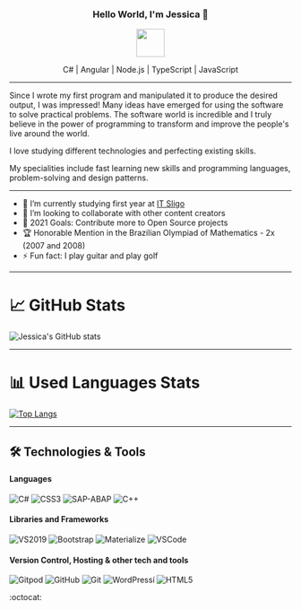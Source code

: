 <h3 align="center">Hello World, I'm Jessica  👋</h3>

<p align="center">
<a href="https://github.com/henry-jessica"><img src="https://discoverthreejs.com/static/images/app-logos/github.png" height="50px" width="50px"></a> 
</p>
<!--<p align="center"><a href="https://www.itsligo.ie/">Studying Software Development</a>-->   
<p align="center">C# | Angular | Node.js | TypeScript | JavaScript</a>
 
<!--<p align="center">Developing Angular NodeJs and TypeScript Applications<p>-->    



---
Since I wrote my first program and manipulated it to produce the desired output, I was impressed! Many ideas have emerged for using the software to solve practical problems. The software world is incredible and I truly believe in the power of programming to transform and improve the people's live around the world.
<!--<p> I have been working on a Arduino Solution - Smarthome link Demo: https://www.youtube.com/watch?v=E8e-XA-72NU</p> -->
<p> I love studying different technologies and perfecting existing skills.</p>

My specialities include fast learning new skills and programming languages, problem-solving and design patterns.<br><!--<h5 align="center">My ambitious personality is my best quality.</h5> -->
<!--- 🌱 I’m currently learning about Data Structure in C#, JavaScript, NodeJS, C# O.O and C++ using Arduino IDE -->
--- 
- 🔭 I’m currently studying first year at [IT Sligo](https://www.itsligo.ie/#/)
- 🙇 I’m looking to collaborate with other content creators
- 🎯 2021 Goals: Contribute more to Open Source projects
- 🏆 Honorable Mention in the Brazilian Olympiad of Mathematics - 2x (2007 and 2008)
- ⚡ Fun fact: I play guitar and play golf
--- 


# &#x1f4c8; GitHub Stats



![Jessica's GitHub stats](https://github-readme-stats.vercel.app/api?username=henry-jessica&show_icons=true&theme=tokyonight)

<hr>

# 	&#x1F4CA; Used Languages Stats

[![Top Langs](https://github-readme-stats.vercel.app/api/top-langs/?username=henry-jessica&theme=tokyonight)](https://github.com/henry-jessica/henry-jessica)

</div>

<hr>

## 	&#x1F6E0; Technologies & Tools

 #### Languages
![C#](https://img.shields.io/badge/C%23-239120?style=for-the-badge&logo=c-sharp&logoColor=FFFFFF)
![CSS3](https://img.shields.io/badge/CSS3%20-%231572B6.svg?&style=for-the-badge&logo=CSS3&logoColor=FFFFFF)
![SAP-ABAP](https://img.shields.io/badge/SAP-0FAAFF?style=for-the-badge&logo=sap&logoColor=FFFFFF)
![C++](https://img.shields.io/badge/C%2B%2B-00599C?style=for-the-badge&logo=c%2B%2B&logoColor=FFFFFF)



 #### Libraries and Frameworks
![VS2019](https://img.shields.io/badge/Visual_Studio_2019-5C2D91?style=for-the-badge&logo=visual%20studio&logoColor=FFFFFF)
![Bootstrap](https://img.shields.io/badge/Bootstrap%20-%23563D7C.svg?&style=for-the-badge&logo=Bootstrap&logoColor=FFFFFF)
![Materialize](https://img.shields.io/badge/Materialize%20-%23EE6E73.svg?&style=for-the-badge&logo=google&logoColor=FFFFFF)
![VSCode](https://img.shields.io/badge/VSCode%20-%232B2B30.svg?&style=for-the-badge&logo=Visual%20Studio%20Code&logoColor=007ACC)


 #### Version Control, Hosting & other tech and tools 

 ![Gitpod](https://img.shields.io/badge/Gitpod%20-%231D1D1D.svg?&style=for-the-badge&logo=Gitpod&logoColor=1AA6E4)
 ![GitHub](https://img.shields.io/badge/GitHub%20-%23181717.svg?&style=for-the-badge&logo=GitHub&logoColor=FFFFFF)
 ![Git](https://img.shields.io/badge/Git%20-%23302F2F.svg?&style=for-the-badge&logo=Git&logoColor=F05032)
![WordPress](https://img.shields.io/badge/WordPress%20-%2300758F.svg?&style=for-the-badge&logo=Wordpress&logoColor=FFFFFF)í[](url)
![HTML5](https://img.shields.io/badge/HTML5%20-%23E34F26.svg?&style=for-the-badge&logo=HTML5&logoColor=FFFFFF)
<br />

:octocat:






